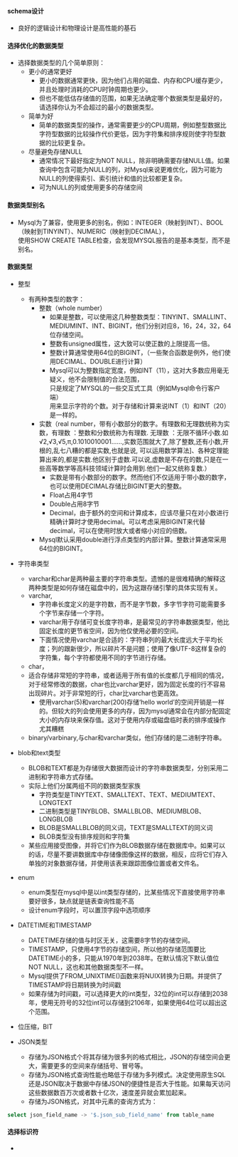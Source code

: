 #### schema设计

- 良好的逻辑设计和物理设计是高性能的基石

#### 选择优化的数据类型

- 选择数据类型的几个简单原则：
    - 更小的通常更好
        - 更小的数据通常更快，因为他们占用的磁盘、内存和CPU缓存更少，并且处理时消耗的CPU时钟周期也更少。
        - 但也不能低估存储值的范围，如果无法确定哪个数据类型是最好的，请选择你认为不会超过的最小的数据类型。
    - 简单为好
        - 简单的数据类型的操作，通常需要更少的CPU周期，例如整型数据比字符型数据的比较操作代价更低，因为字符集和排序规则使字符型数据的比较更复杂。
    - 尽量避免存储NULL
        - 通常情况下最好指定为NOT NULL，除非明确需要存储NULL值。如果查询中包含可能为NULL的列，对Mysql来说更难优化，因为可能为NULL的列使得索引、索引统计和值的比较都更复杂。
        - 可为NULL的列或使用更多的存储空间

#### 数据类型别名

- Mysql为了兼容，使用更多的别名，例如：INTEGER（映射到INT）、BOOL（映射到TINYINT）、NUMERIC（映射到DECIMAL），  
  使用SHOW CREATE TABLE检查，会发现MYSQL报告的是基本类型，而不是别名。

#### 数据类型

- 整型
    - 有两种类型的数字：
        - 整数（whole number）
            - 如果是整数，可以使用这几种整数类型：TINYINT、SMALLINT、MEDIUMINT、INT、BIGINT，他们分别对应8，16，24，32，64位存储空间。
            - 整数有unsigned属性，这大致可以使正数的上限提高一倍。
            - 整数计算通常使用64位的BIGINT，（一些聚合函数是例外，他们使用DECIMAL、DOUBLE进行计算）
            - Mysql可以为整数指定宽度，例如INT（11），这对大多数应用毫无疑义，他不会限制值的合法范围，  
              只是规定了MYSQL的一些交互式工具（例如Mysql命令行客户端）  
              用来显示字符的个数。对于存储和计算来说INT（1）和INT（20）是一样的。
        - 实数（real number，带有小数部分的数字。有理数和无理数统称为实数，有理数 ：整数和分数统称为有理数.
          无理数 ：无限不循环小数.如√2,√3,√5,π,0.1010010001……,实数范围就大了,除了整数,还有小数,开根的,乱七八糟的都是实数,也就是说,
          可以运用数学算法]、各种定理能算出来的,都是实数.他区别于虚数.可以说,虚数是不存在的数,只是在一些高等数学等高科技领域计算时会用到.他们一起又统称复数.）
            - 实数是带有小数部分的数字。然而他们不仅适用于带小数的数字，也可以使用DECIMAL存储比BIGINT更大的整数。
            - Float占用4字节
            - Double占用8字节
            - Decimal，由于额外的空间和计算成本，应该尽量只在对小数进行精确计算时才使用decimal。可以考虑采用BIGINT来代替decimal，可以在使用时放大或者缩小对应的倍数。
        - Mysql默认采用double进行浮点类型的内部计算。整数计算通常采用64位的BIGINT。

- 字符串类型
    - varchar和char是两种最主要的字符串类型。遗憾的是很难精确的解释这两种类型是如何存储在磁盘中的，因为这跟存储引擎的具体实现有关。
    - varchar,
        - 字符串长度定义的是字符数，而不是字节数，多字节字符可能需要多个字节来存储一个字符。
        - varchar用于存储可变长度字符串，是最常见的字符串数据类型，他比固定长度的更节省空间，因为他仅使用必要的空间。
        - 下面情况使用varchar是合适的：字符串列的最大长度远大于平均长度；列的跟新很少，所以碎片不是问题；使用了像UTF-8这样复杂的字符集，每个字符都使用不同的字节进行存储。
    - char，
    - 适合存储非常短的字符串，或者适用于所有值的长度都几乎相同的情况，对于经常修改的数据，char也比varchar更好，因为固定长度的行不容易出现碎片。对于非常短的行，char比varchar也更高效。
        - 使用varchar(5)和varchar(200)存储‘hello
          world’的空间开销是一样的。但较大的列会使用更多的内存，因为mysql通常会在内部分配固定大小的内存块来保存值。这对于使用内存或磁盘临时表的排序或操作尤其糟糕
    - binary/varbinary,与char和varchar类似，他们存储的是二进制字符串。

- blob和text类型
    - BLOB和TEXT都是为存储很大数据而设计的字符串数据类型，分别采用二进制和字符串方式存储。
    - 实际上他们分属两组不同的数据类型家族
        - 字符类型是TINYTEXT、SMALLTEXT、TEXT、MEDIUMTEXT、LONGTEXT
        - 二进制类型是TINYBLOB、SMALLBLOB、MEDIUMBLOB、LONGBLOB
        - BLOB是SMALLBLOB的同义词，TEXT是SMALLTEXT的同义词
        - BLOB类型没有排序规则和字符集
    - 某些应用接受图像，并将它们作为BLOB数据存储在数据库中。如果可以的话，尽量不要讲数据库中存储像图像这样的数据，相反，应将它们存入单独的对象数据存储，并使用该表来跟踪图像位置或者文件名。

- enum
    - enum类型在mysql中是以int类型存储的，比某些情况下直接使用字符串要好很多，缺点就是链表查询性能不高
    - 设计enum字段时，可以置顶字段中选项顺序

- DATETIME和TIMESTAMP
    - DATETIME存储的值与时区无关，这需要8字节的存储空间。
    - TIMESTAMP，只使用4字节的存储空间，所以他的存储范围要比DATETIME小的多，只能从1970年到2038年。在默认情况下默认值位NOT
      NULL，这也和其他数据类型不一样。
    - Mysql提供了FROM_UNIXTIME()函数来将NUIX转换为日期。并提供了TIMESTAMP将日期转换为时间戳
    - 如果存储为时间戳，可以选择更大的int类型，32位的int可以存储到2038年，使用无符号的32位int可以存储到2106年，如果使用64位可以超出这个范围。

- 位压缩，BIT

- JSON类型
    - 存储为JSON格式个将其存储为很多列的格式相比，JSON的存储空间会更大，需要更多的空间来存储括号、冒号等。
    - 存储为JSON格式查询性能也略低于存储为多列模式。决定使用原生SQL还是JSON取决于数据中存储JSON的便捷性是否大于性能。如果每天访问这些数据数百万次或者数十亿次，速度差异就会累加起来。
    - 存储为JSON格式，对其中元素的查询方式为：

``` sql
select json_field_name -> '$.json_sub_field_name' from table_name
```

#### 选择标识符
-